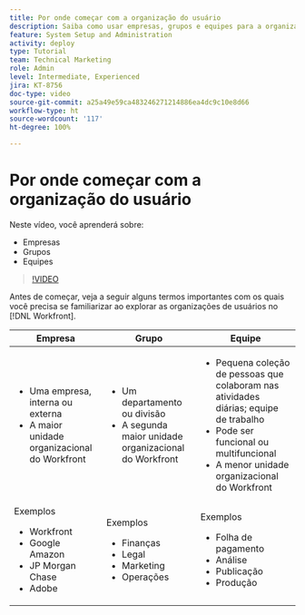 ```yaml
---
title: Por onde começar com a organização do usuário
description: Saiba como usar empresas, grupos e equipes para a organização do usuário e permissões para itens de trabalho.
feature: System Setup and Administration
activity: deploy
type: Tutorial
team: Technical Marketing
role: Admin
level: Intermediate, Experienced
jira: KT-8756
doc-type: video
source-git-commit: a25a49e59ca483246271214886ea4dc9c10e8d66
workflow-type: ht
source-wordcount: '117'
ht-degree: 100%

---
```


# Por onde começar com a organização do usuário

Neste vídeo, você aprenderá sobre:

* Empresas
* Grupos
* Equipes

>[!VIDEO](https://video.tv.adobe.com/v/335068/?quality=12&learn=on)

Antes de começar, veja a seguir alguns termos importantes com os quais você precisa se familiarizar ao explorar as organizações de usuários no [!DNL Workfront].

| Empresa | Grupo | Equipe |
| --- | --- | --- |
| <ul><li>Uma empresa, interna ou externa</li><li>A maior unidade organizacional do Workfront</li></ul> | <ul><li>Um departamento ou divisão</li><li>A segunda maior unidade organizacional do Workfront</li></ul> | <ul><li>Pequena coleção de pessoas que colaboram nas atividades diárias; equipe de trabalho</li><li>Pode ser funcional ou multifuncional</li><li>A menor unidade organizacional do Workfront</li></ul> |
| Exemplos <ul><li>Workfront</li><li>Google Amazon</li><li>JP Morgan Chase</li><li>Adobe</li></ul> | Exemplos <ul><li>Finanças</li><li>Legal</li><li>Marketing</li><li>Operações</li></ul> | Exemplos <ul><li>Folha de pagamento</li><li>Análise</li><li>Publicação</li><li>Produção</li></ul> |



